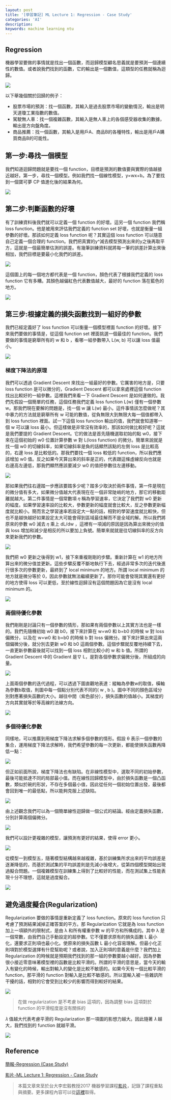 ```yaml
---
layout: post
title: '[學習筆記] ML Lecture 1: Regression - Case Study'
categories: 'AI'
description:
keywords: machine learning ntu
---
```


## Regression
機器學習要做的事情就是找出一個函數，而迴歸模型顧名思義就是要預測一個連續性的數值。或者說我們找到的函數，它的輸出是一個數值，這類型的任務就稱為迴歸。

![](https://i.imgur.com/6cDnDgp.png)

以下舉幾個關於回歸的例子：

- 股票市場的預測：找一個函數，其輸入是過去股票市場的變動情況，輸出是明天道瓊工業指數的數值。
- 駕駛無人車：找一個複雜函數，其輸入是無人車上的各個感受器收集的數據，輸出是方向盤角度。
- 商品推薦：找一個函數，其輸入是用戶A、商品B的各種特性，輸出是用戶A購買商品B的可能性。

## 第一步:尋找一個模型
我們知道迴歸問題就是要找一個 function，目標是預測的數值要與實際的值越接近越好。第一步，尋找一個模型。例如我們找一個線性模型，y=wx+b。為了要找到一個寶可夢 CP 值進化後的結果為何。

![](https://i.imgur.com/d3o5nAm.png)

## 第二步:判斷函數的好壞
有了訓練資料後我們就可以定義一個 function 的好壞。這另一個 function 我們稱 loss function。他是被用來評估我們定義的 function set 好壞，也就是衡量一組參數的好壞。那該如何定義 loss function 呢？其實這個 loss function 可以隨意自己定義一個合理的 function。我們把真實的y^減去模型預測出來的y之後再取平方，這就是一個最簡單估測的誤差。有幾筆訓練資料就將每一筆的誤差計算出來後相加，我們目標是要最小化我們的誤差。

![](https://i.imgur.com/5HsK5at.png)

這個圖上的每一個地方都代表是一個 function，顏色代表了根據我們定義的 loss function 它有多糟。其顏色越偏紅色代表數值越大，最好的 function 落在藍色的地方。

![](https://i.imgur.com/598oGW5.png)

## 第三步:根據定義的損失函數找到一組好的參數
我們已經定義好了 loss function 可以衡量一個模型裡面 function 的好壞。接下來我們要做的事情是，從這個 function set 裡面挑選一個最佳的 function。我們要做的事情是窮舉所有的 w 和 b ，看哪一組參數帶入 L(w, b)  可以讓 loss 值最小。

![](https://i.imgur.com/sQqXV2A.png)

### 梯度下降法的原理
我們可以透過 Gradient Descent 來找出一組最好的參數。它厲害的地方是，只要 loss function 是可以微分的，Gradient Descent 都可以拿來處裡這個 function 找出比較好的一組參數。這裡我們來看一下 Gradient Descent 是如何運做的。我們先假設一個簡單的任務，這個任務我們定義 loss function L(w) 僅有一個參數 w。那我們現在要解的問題是，找一個 w 讓 L(w) 最小。這件事情該怎麼做呢？其中暴力的方法就是窮舉所有 w 可能的數值，從負無限大到無限大每一個值都帶入到 loss function 裡面。試一下這個 loss function 輸出的值，我們就會知道哪一個 w 可以讓 loss 最小。但這樣做是非常沒有效率的，那該如何做比較好呢？這就是我們要提的 Gradient Descent。它的做法是首先隨機選取初始的點 w0，接下來在這個初始的 w0 位置計算參數 w 對 L(loss function) 的微分。簡單來說就是找一個 w0 的切線斜率，如果切線斜率是負的話顯然該點的左側 loss 是比較高的，右邊 loss 是比較低的。那我們要找一個 loss 較低的 function，所以我們應該增加 w0 值。反之如果今天算出來的斜率是正的，代表跟這條虛線反向也就是右邊高左邊低，那我們顯然應該要減少 w0 的值把參數往左邊移動。

![](https://i.imgur.com/vtXKozo.png)

那如果我們往右邊踏一步應該要踏多少呢？踏多少取決於兩件事情，第一件是現在的微分值有多大，如果微分值越大代表現在在一個非常陡峭的地方，那它的移動距離就越大。第二件事情是一個常數項 𝜂 稱為學習速率，它決定了我們對 w0 更新的幅度。如果學習速率設的比較大，參數更新的幅度就會比較大，反之參數更新幅度就比較小。簡而言之學習速率若設定大一點的話，相對的學習速度就比較快，但也不是越快越好如果設定太大可能會得到區域最佳解而不是全域的解。所以我們將原來的參數 w0 減去 𝜂 乘上 dL/dw ，這裡有一項減的原因是因為算出來微分的值與 loss 增加和減少是相反的所以要加上負號。簡單來就就是往切線斜率的反方向來更新我們的參數。

![](https://i.imgur.com/Vq2xZDS.png)

我們把 w0 更新之後得到 w1，接下來重複剛剛的步驟。重新計算在 w1 的地方所算出來的微分值並更新。這些步驟反覆不斷地執行下去，經過非常多次的迭代後進行很多次的參數更新，最終到了 local minimum 的地方。所謂  local minimum 的地方就是微分等於 0，因此參數就無法繼續更新了。那你可能會發現其實還有更好的地方使得 loss 可以更低，至於線性迴歸沒有這個問題因為它是沒有 local minimum 的。

![](https://i.imgur.com/ZjvY77F.png)

### 兩個待優化參數
我們剛剛是討論只有一個參數的情形，那如果有兩個參數以上其實方法也是一樣的。我們先隨機初始 w0 跟 b0，接下來計算在 w=w0 和 b=b0 的時候 w 對 loss 偏微分，以及在 w=w0 和 b=b0 的時候 b 對 loss 偏微分。接下來計算出來這兩個偏微分後，就分別去更新 w0 和 b0 這兩個參數。這個步驟就反覆地持續下去，一直更新參數最後就可以找到一個 loss 相對比較小的 w 和 b 值。所謂的 Gradient Descent 中的 Gradient 是∇ L，是對各個參數求偏微分後，所組成的向量。

![](https://i.imgur.com/xtRH4Oa.png)

上面兩個參數的迭代過程，可以透過下圖直觀地表達：縱軸為參數w的取值，橫軸為參數b取值，則圖中每一個點分別代表不同的( w , b )。圖中不同的顏色區域分別對應著損失函數的大小。越往中間（紫色部分），損失函數的值越小。其梯度的方向其實就等於等高線的法線方向。

![](https://i.imgur.com/ZXMN25e.png)

### 多個待優化參數
同樣地，可以推廣到用梯度下降法求解多個參數的情形。假設 θ 表示一個參數的集合，運用梯度下降法求解時，我們希望參數的每一次更新，都能使損失函數再降低一點：

![](https://i.imgur.com/1UI2FNC.png)

但正如前面所說，梯度下降法也有缺陷。在非線性模型中，選取不同的初始參數，最後可能抵達不同的局部最小值。而在線性回歸模型中，由於損失函數是一個凸函數，類似於碗的形狀，不存在多個最小值，因此從任何一個初始位置出發，最後都會回到唯一的最低點，所以能夠克服上述缺陷。

![](https://i.imgur.com/yJolHLR.png)

由上述觀念我們可以為一個簡單線性迴歸做一個公式的結論。經由定義損失函數，分別計算兩個偏微分。

![](https://i.imgur.com/SQYDatp.png)

我們可以設計更複雜的模型，讓預測有更好的結果，使得 error 更小。

![](https://i.imgur.com/4BunGmm.png)

從模型一到模型五，隨著模型結構越來越複雜，基於訓練集所求出來的平均誤差是逐漸降低的，而基於測試集的平均誤差則是先減小後增大，從第四個模型開始出現過擬合問題。一個複雜模型在訓練集上得到了比較好的性能，而在測試集上性能表現十分不理想，這就是過度擬合。

![](https://i.imgur.com/wc80qC9.png)

## 避免過度擬合(Regularization)
Regularization 要做的事情是重新定義了 loss function。原來的 loss function 只考慮了預測結果減掉正確答案的平方。那 Regularization 它就是為 loss function 加上一項額外的限制式，是由 λ 和所有權重參數 w 的平方和所構成的。其中 λ  是一個常數，由我們自己手動設定的超參數。它不僅要求原有的損失函數 L 最小化，還要求正則項也最小化。使原來的損失函數 L 最小化容易理解。但最小化正則項對於模型選擇有什麼幫助呢？或者說，加入正則項的意義是什麼？我們加上 Regularization 的時候就是預期我們找到的那一組的參數要越小越好。因為參數很小接近零意味著模型裡的函數是比較平滑的。所謂的平滑的意思是，當今天的輸入有變化的時候，輸出對輸入的變化是比較不敏感的。如果今天有一個比較平滑的 function，那平滑的  function 對輸入是比較不敏感的。所以當輸入被一些雜訊所干擾的話，相對的它會受到比較少的影響而得到較好的結果。

![](https://i.imgur.com/sruN3W6.png)

> 在做 regularization 是不考慮 bias 這項的，因為調整 bias 這項對於 function 的平滑程度是沒有關係的

𝜆 值越大代表考慮平滑的 Regularization 那一項圖的影想力越大。因此隨著 𝜆 越大，我們找到的 function 就越平滑。

![](https://i.imgur.com/6s6NQaE.png)

## Reference
[簡報-Regression (Case Study)](http://speech.ee.ntu.edu.tw/~tlkagk/courses/ML_2017/Lecture/Regression.pdf)

[影片-ML Lecture 1: Regression - Case Study](https://youtu.be/fegAeph9UaA)

> 本篇文章來至於台大李宏毅教授2017 機器學習課程[影片](https://www.youtube.com/playlist?list=PLJV_el3uVTsPy9oCRY30oBPNLCo89yu49)，記錄了課程重點與摘要。更多課程內容可以從[這裡](http://speech.ee.ntu.edu.tw/~tlkagk/courses_ML17_2.html)取得。